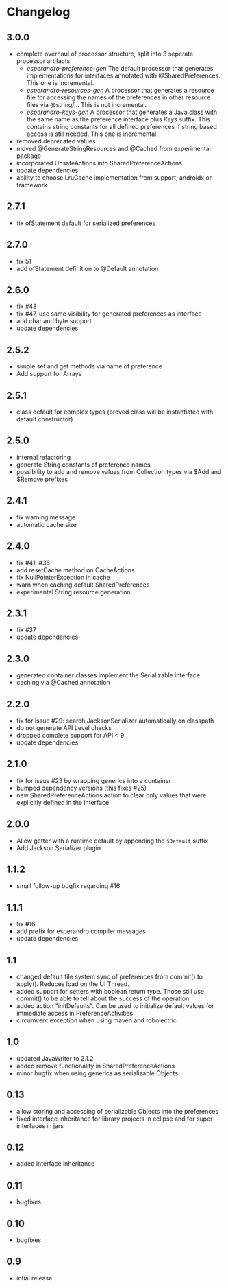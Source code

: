Changelog
=========

3.0.0
-----
 * complete overhaul of processor structure, split into 3 seperate processor artifacts:
    - _esperandro-preference-gen_ The default processor that generates implementations for 
    interfaces annotated with @SharedPreferences. This one is incremental.
    - _esperandro-resources-gen_ A processor that generates a resource file for accessing the
    names of the preferences in other resource files via @string/... This is not incremental.
    - _esperandro-keys-gen_ A processor that generates a Java class with the same name as the 
    preference interface plus *Keys* suffix. This contains string constants for all defined
    preferences if string based access is still needed. This one is incremental.
 * removed deprecated values
 * moved @GenerateStringResources and @Cached from experimental package
 * incorporated UnsafeActions into SharedPreferenceActions
 * update dependencies
 * ability to choose LruCache implementation from support, androidx or framework

2.7.1
-----
 * fix ofStatement default for serialized preferences

2.7.0
-----
 * fix 51
 * add ofStatement definition to @Default annotation

2.6.0
-----
 * fix #48
 * fix #47, use same visibility for generated preferences as interface
 * add char and byte support
 * update dependencies

2.5.2
-----
 * simple set and get methods via name of preference
 * Add support for Arrays

2.5.1
-----
 * class default for complex types (proved class will be instantiated with default constructor)

2.5.0
-----
 * internal refactoring
 * generate String constants of preference names
 * possibility to add and remove values from Collection types via $Add and $Remove prefixes

2.4.1
-----
 * fix warning message
 * automatic cache size

2.4.0
-----
 * fix #41, #38
 * add resetCache method on CacheActions
 * fix NullPointerException in cache
 * warn when caching default SharedPreferences
 * experimental String resource generation

2.3.1
-----
 * fix #37
 * update dependencies

2.3.0
-----
 * generated container classes implement the Serializable interface
 * caching via @Cached annotation

2.2.0
-----
 * fix for issue #29: search JacksonSerializer automatically on classpath
 * do not generate API Level checks
 * dropped complete support for API < 9
 * update dependencies

2.1.0
-----
 * fix for issue #23 by wrapping generics into a container
 * bumped dependency versions (this fixes #25)
 * new SharedPreferenceActions action to clear only values that were explicitly defined in the interface

2.0.0
-----
 * Allow getter with a runtime default by appending the `$Default` suffix
 * Add Jackson Serializer plugin

1.1.2
-----
 * small follow-up bugfix regarding #16

1.1.1
-----
 * fix #16
 * add prefix for esperandro compiler messages
 * update dependencies

1.1
---
 * changed default file system sync of preferences from commit() to apply(). Reduces load on the UI Thread.
 * added support for setters with boolean return type. Those still use commit() to be able to tell about the success of the operation
 * added action "initDefaults". Can be used to initialize default values for immediate access in PreferenceActivities
 * circumvent exception when using maven and robolectric

1.0
---
 * updated JavaWriter to 2.1.2
 * added remove functionality in SharedPreferenceActions
 * minor bugfix when using generics as serializable Objects

0.13
----
 * allow storing and accessing of serializable Objects into the preferences
 * fixed interface inheritance for library projects in eclipse and for super interfaces in jars

0.12
----
 * added interface inheritance

0.11
----
 * bugfixes

0.10
----
 * bugfixes

0.9
---
 * intial release
